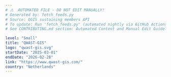 ```yaml
---
# ⚠️  AUTOMATED FILE - DO NOT EDIT MANUALLY!
# Generated by: fetch_feeds.py
# Source: QGIS sustaining members API
# To update: Run 'fetch_feeds.py' (automated nightly via GitHub Actions)
# See CONTRIBUTING.md section: Automated Content and Manual Edit Guidelines

level: "Small"
title: "QWAST-GIS"
logo: "qwast-gis.svg"
startDate: "2025-03-01"
endDate: "2026-02-28"
link: "https://www.qwast-gis.com/"
country: "Netherlands"
---
```


